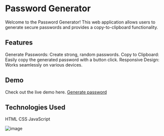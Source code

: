 # Password Generator
Welcome to the Password Generator! This web application allows users to generate secure passwords and provides a copy-to-clipboard functionality.

## Features
Generate Passwords: Create strong, random passwords.
Copy to Clipboard: Easily copy the generated password with a button click.
Responsive Design: Works seamlessly on various devices.
## Demo
Check out the live demo here. [Generate password](https://iamvibhav.github.io/Password-Generator/)

## Technologies Used
HTML
CSS
JavaScript

![image](https://github.com/iamvibhav/Password-Generator/assets/139247683/f8ed7bbf-3d45-4cee-99d2-d7c308d1a91b)
